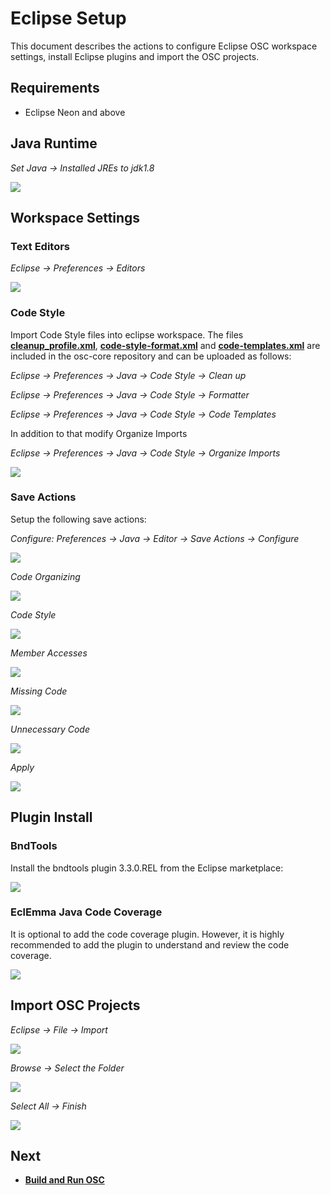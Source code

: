 # Eclipse Setup
This document describes the actions to configure Eclipse OSC workspace settings, install Eclipse plugins and import the OSC projects.

## Requirements
 - Eclipse Neon and above

## Java Runtime

*Set Java -> Installed JREs to jdk1.8*

![](images/jdk1.8.jpg)

## Workspace Settings

### Text Editors

*Eclipse -> Preferences -> Editors*

![](images/text_editor.jpg)

### Code Style

Import Code Style files into eclipse workspace. The files **[cleanup_profile.xml](https://github.com/opensecuritycontroller/osc-core/blob/master/vmidc_cleanup_profile.xml)**, **[code-style-format.xml](https://github.com/opensecuritycontroller/osc-core/blob/master/vmiDC-code-style-format.xml)** and **[code-templates.xml](https://github.com/opensecuritycontroller/osc-core/blob/master/vmiDC-code-templates.xml)** are included in the osc-core repository and can be uploaded as follows:

*Eclipse -> Preferences -> Java -> Code Style -> Clean up*

*Eclipse -> Preferences -> Java -> Code Style -> Formatter*

*Eclipse -> Preferences -> Java -> Code Style -> Code Templates*

In addition to that modify Organize Imports

*Eclipse -> Preferences -> Java -> Code Style -> Organize Imports*

![](images/organize_imports.JPG)

### Save Actions

Setup the following save actions:

*Configure: Preferences -> Java -> Editor -> Save Actions -> Configure*

![](images/missing_annotations.jpg)

*Code Organizing*

![](images/code_organize.jpg)

*Code Style*

![](images/code_style.jpg)

*Member Accesses*

![](images/member_access.jpg)

*Missing Code*

![](images/missing_code.jpg)

*Unnecessary Code*

![](images/Unnecessary_code.jpg)

*Apply*

![](images/save_actions.jpg)

## Plugin Install

### BndTools

Install the bndtools plugin 3.3.0.REL from the Eclipse marketplace:

![](images/bnd_tools.png)

### EclEmma Java Code Coverage

It is optional to add the code coverage plugin. However, it is highly recommended to add the plugin to understand and review the code coverage.

![](images/code_coverage_eclipse_marketplace.JPG)

## Import OSC Projects

*Eclipse -> File -> Import*

![](images/import_projects.jpg)

*Browse -> Select the Folder*

![](images/choose_folder.jpg)

*Select All -> Finish*

![](images/import_projects_2.jpg)


## Next

- **[Build and Run OSC](build_run_osc.md)**

